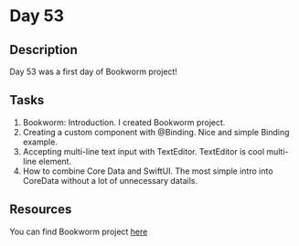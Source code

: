 # Day 53

## Description

Day 53 was a first day of Bookworm project!

## Tasks

1. Bookworm: Introduction. I created Bookworm project.
2. Creating a custom component with @Binding. Nice and simple Binding example.
3. Accepting multi-line text input with TextEditor. TextEditor is cool multi-line element.
4. How to combine Core Data and SwiftUI. The most simple intro into CoreData without a lot of unnecessary datails. 

## Resources

You can find Bookworm project [here](/Sources/Bookworm/)